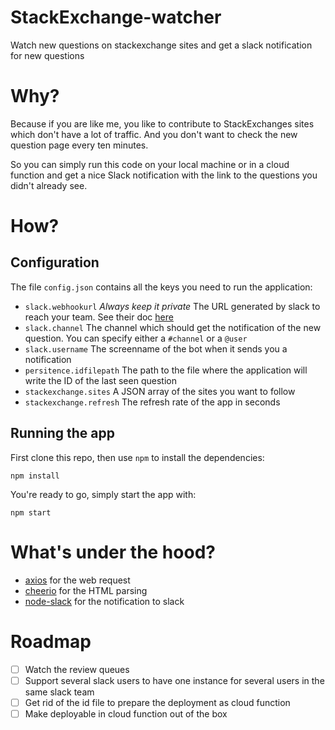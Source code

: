 # StackExchange-watcher
Watch new questions on stackexchange sites and get a slack notification for new questions

# Why?
Because if you are like me, you like to contribute to StackExchanges sites which
don't have a lot of traffic. And you don't want to check the new question page
every ten minutes.

So you can simply run this code on your local machine or in a cloud function and
get a nice Slack notification with the link to the questions you didn't already
see.

# How?

## Configuration

The file `config.json` contains all the keys you need to run the application:

 - `slack.webhookurl` *Always keep it private* The URL generated by slack to
   reach your team. See their doc
   [here](https://api.slack.com/incoming-webhooks)
 - `slack.channel` The channel which should get the notification of the new
   question. You can specify either a `#channel` or a `@user`
 - `slack.username` The screenname of the bot when it sends you a notification
 - `persitence.idfilepath` The path to the file where the application will write
   the ID of the last seen question
 - `stackexchange.sites` A JSON array of the sites you want to follow
 - `stackexchange.refresh` The refresh rate of the app in seconds

## Running the app

First clone this repo, then use `npm` to install the dependencies:

    npm install

You're ready to go, simply start the app with:

    npm start

# What's under the hood?

 - [axios](https://www.npmjs.com/package/axios) for the web request
 - [cheerio](https://www.npmjs.com/package/cheerio) for the HTML parsing
 - [node-slack](https://www.npmjs.com/package/node-slack) for the notification to slack

# Roadmap

 - [ ] Watch the review queues
 - [ ] Support several slack users to have one instance for several users in the
   same slack team
 - [ ] Get rid of the id file to prepare the deployment as cloud function
 - [ ] Make deployable in cloud function out of the box
